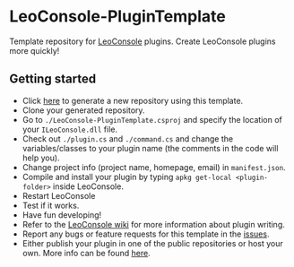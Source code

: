 
# LeoConsole-PluginTemplate

Template repository for [LeoConsole](https://github.com/BoettcherDasOriginal/LeoConsole)
plugins. Create LeoConsole plugins more quickly!

## Getting started

 - Click [here](https://github.com/lcpluginmaker/PluginTemplate/generate)
   to generate a new repository using this template.
 - Clone your generated repository.
 - Go to `./LeoConsole-PluginTemplate.csproj` and specify the location of your
   `ILeoConsole.dll` file.
 - Check out `./plugin.cs` and `./command.cs` and change the variables/classes
   to your plugin name (the comments in the code will help you).
 - Change project info (project name, homepage, email) in `manifest.json`.
 - Compile and install your plugin by typing `apkg get-local <plugin-folder>` inside LeoConsole.
 - Restart LeoConsole
 - Test if it works.
 - Have fun developing!
 - Refer to the [LeoConsole wiki](https://github.com/BoettcherDasOriginal/LeoConsole/wiki)
   for more information about plugin writing.
 - Report any bugs or feature requests for this template in the
   [issues](https://github.com/lcpluginmaker/PluginTemplate/issues).
 - Either publish your plugin in one of the public repositories or host your own. More info can be found
   [here](https://github.com/lcpluginmaker/apkg/blob/main/docs/Repositories.md).
